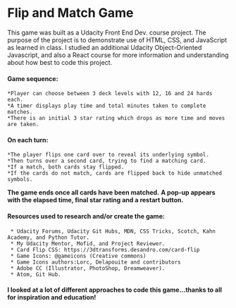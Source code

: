 # Flip and Match Game

This game was built as a Udacity Front End Dev. course project. The purpose of the project is to demonstrate use of HTML, CSS, and JavaScript as learned in class. I studied an additional Udacity Object-Oriented Javascript, and also a React course for more information and understanding about how best to code this project.
#### Game sequence:
	*Player can choose between 3 deck levels with 12, 16 and 24 hards each.
	*A timer displays play time and total minutes taken to complete matches.
	*There is an initial 3 star rating which drops as more time and moves are taken.
#### On each turn:
	*The player flips one card over to reveal its underlying symbol.
	*Then turns over a second card, trying to find a matching card.
	*If a match, both cards stay flipped.
	*If the cards do not match, cards are flipped back to hide unmatched symbols.
**The game ends once all cards have been matched.**
	**A pop-up appears with the elapsed time, final star rating and a restart button.**

#### Resources used to research and/or create the game:
	 * Udacity Forums, Udacity Git Hubs, MDN, CSS Tricks, Scotch, Kahn Academy, and Python Tutor.
	 * My Udacity Mentor, Mofid, and Project Reviewer.
	 * Card Flip CSS: https://3dtransforms.desandro.com/card-flip
	 * Game Icons: @gameicons (Creative commons) 
	 * Game Icons authors:Lorc, Delapouite and contributors
	 * Adobe CC (Illustrator, PhotoShop, Dreamweaver).
	 * Atom, Git Hub.
#### I looked at a lot of different approaches to code this game...thanks to all for inspiration and education!
